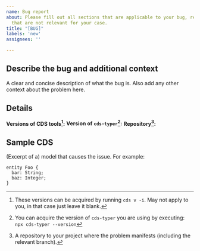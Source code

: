 ```yaml
---
name: Bug report
about: Please fill out all sections that are applicable to your bug, remove sections
  that are not relevant for your case.
title: "[BUG]"
labels: 'new'
assignees: ''

---
```


## Describe the bug and additional context
A clear and concise description of what the bug is. Also add any other context about the problem here.


## Details

**Versions of CDS tools[^3]:**
**Version of `cds-typer`[^1]:**
**Repository[^2]:**



## Sample CDS
(Excerpt of a) model that causes the issue. For example:

```cds
entity Foo {
  bar: String;
  baz: Integer;
}
```

[^1]: You can acquire the version of `cds-typer` you are using by executing: `npx cds-typer --version`
[^2]: A repository to your project where the problem manifests (including the relevant branch).
[^3]: These versions can be acquired by running `cds v -i`. May not apply to you, in that case just leave it blank.
